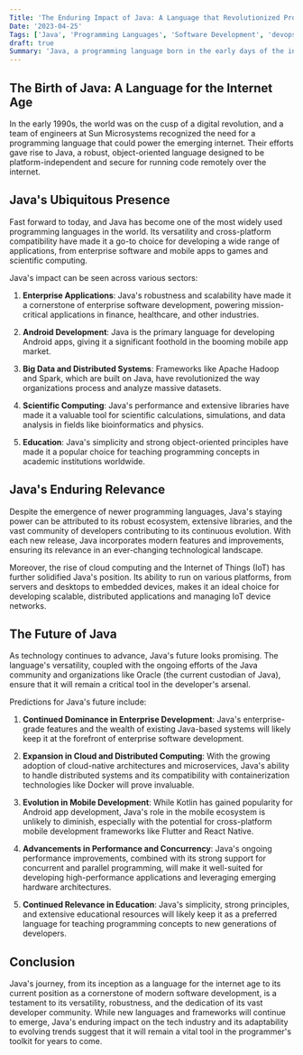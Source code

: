 ```yaml
---
Title: 'The Enduring Impact of Java: A Language that Revolutionized Programming'
Date: '2023-04-25'
Tags: ['Java', 'Programming Languages', 'Software Development', 'devops']
draft: true
Summary: 'Java, a programming language born in the early days of the internet, has left an indelible mark on the tech industry and society as a whole. This blog post explores Javas widespread adoption, its impact on various sectors, and predictions for its future relevance in an ever-evolving technological landscape.'
---
```


## The Birth of Java: A Language for the Internet Age

In the early 1990s, the world was on the cusp of a digital revolution, and a team of engineers at Sun Microsystems recognized the need for a programming language that could power the emerging internet. Their efforts gave rise to Java, a robust, object-oriented language designed to be platform-independent and secure for running code remotely over the internet.

## Java's Ubiquitous Presence

Fast forward to today, and Java has become one of the most widely used programming languages in the world. Its versatility and cross-platform compatibility have made it a go-to choice for developing a wide range of applications, from enterprise software and mobile apps to games and scientific computing.

Java's impact can be seen across various sectors:

1. **Enterprise Applications**: Java's robustness and scalability have made it a cornerstone of enterprise software development, powering mission-critical applications in finance, healthcare, and other industries.

2. **Android Development**: Java is the primary language for developing Android apps, giving it a significant foothold in the booming mobile app market.

3. **Big Data and Distributed Systems**: Frameworks like Apache Hadoop and Spark, which are built on Java, have revolutionized the way organizations process and analyze massive datasets.

4. **Scientific Computing**: Java's performance and extensive libraries have made it a valuable tool for scientific calculations, simulations, and data analysis in fields like bioinformatics and physics.

5. **Education**: Java's simplicity and strong object-oriented principles have made it a popular choice for teaching programming concepts in academic institutions worldwide.

## Java's Enduring Relevance

Despite the emergence of newer programming languages, Java's staying power can be attributed to its robust ecosystem, extensive libraries, and the vast community of developers contributing to its continuous evolution. With each new release, Java incorporates modern features and improvements, ensuring its relevance in an ever-changing technological landscape.

Moreover, the rise of cloud computing and the Internet of Things (IoT) has further solidified Java's position. Its ability to run on various platforms, from servers and desktops to embedded devices, makes it an ideal choice for developing scalable, distributed applications and managing IoT device networks.

## The Future of Java

As technology continues to advance, Java's future looks promising. The language's versatility, coupled with the ongoing efforts of the Java community and organizations like Oracle (the current custodian of Java), ensure that it will remain a critical tool in the developer's arsenal.

Predictions for Java's future include:

1. **Continued Dominance in Enterprise Development**: Java's enterprise-grade features and the wealth of existing Java-based systems will likely keep it at the forefront of enterprise software development.

2. **Expansion in Cloud and Distributed Computing**: With the growing adoption of cloud-native architectures and microservices, Java's ability to handle distributed systems and its compatibility with containerization technologies like Docker will prove invaluable.

3. **Evolution in Mobile Development**: While Kotlin has gained popularity for Android app development, Java's role in the mobile ecosystem is unlikely to diminish, especially with the potential for cross-platform mobile development frameworks like Flutter and React Native.

4. **Advancements in Performance and Concurrency**: Java's ongoing performance improvements, combined with its strong support for concurrent and parallel programming, will make it well-suited for developing high-performance applications and leveraging emerging hardware architectures.

5. **Continued Relevance in Education**: Java's simplicity, strong principles, and extensive educational resources will likely keep it as a preferred language for teaching programming concepts to new generations of developers.

## Conclusion

Java's journey, from its inception as a language for the internet age to its current position as a cornerstone of modern software development, is a testament to its versatility, robustness, and the dedication of its vast developer community. While new languages and frameworks will continue to emerge, Java's enduring impact on the tech industry and its adaptability to evolving trends suggest that it will remain a vital tool in the programmer's toolkit for years to come.
